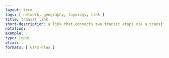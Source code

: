 ```yaml
---
layout: term
tags: [ network, geography, topology, link ]
title: transit link
short-description: a link that connects two transit stops via a transit service.  Generally exists for a specific, discrete time.
notation:
example: .
type: input
alias: .
formats: [ GTFS-Plus ]
---
```

